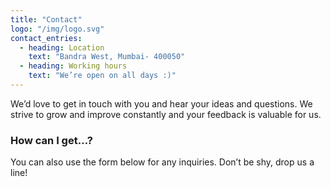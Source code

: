 ```yaml
---
title: "Contact"
logo: "/img/logo.svg"
contact_entries:
  - heading: Location
    text: "Bandra West, Mumbai- 400050"
  - heading: Working hours
    text: "We’re open on all days :)"
---
```


We’d love to get in touch with you and hear your ideas and
questions. We strive to grow and improve constantly and your feedback
is valuable for us.

<h3 class="f4 b lh-title mb2">How can I get…?</h3>

You can also use the form below for any inquiries. Don’t be shy, drop us a line!
